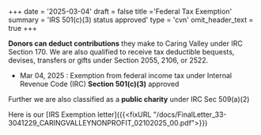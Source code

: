 +++
date = '2025-03-04'
draft = false
title ='Federal Tax Exemption'
summary = 'IRS 501(c)(3) status approved'
type = 'cvn'
omit_header_text = true
+++

**Donors can deduct contributions** they make to Caring Valley under IRC Section 170. We are also qualified to receive tax deductible bequests, devises, transfers or gifts under Section 2055, 2106, or 2522.

- Mar 04, 2025 : Exemption from federal income tax under Internal Revenue Code (IRC) **Section 501(c)(3)** approved

Further we are also classified as a **public charity** under IRC Sec 509(a)(2)

Here is our  [IRS Exemption letter]({{<fixURL "/docs/FinalLetter_33-3041229_CARINGVALLEYNONPROFIT_02102025_00.pdf">}})